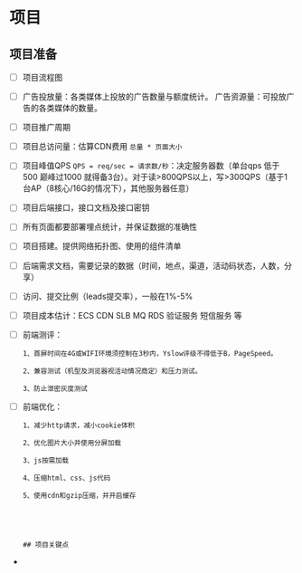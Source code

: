 # 项目

## 项目准备

- [ ] 项目流程图

- [ ] 广告投放量：各类媒体上投放的广告数量与额度统计。
      广告资源量：可投放广告的各类媒体的数量。

- [ ] 项目推广周期

- [ ] 项目总访问量：估算CDN费用 `总量 * 页面大小`

- [ ] 项目峰值QPS `QPS = req/sec = 请求数/秒`：决定服务器数（单台qps 低于500 巅峰过1000 就得备3台）。对于读>800QPS以上，写>300QPS（基于1台AP（8核心/16G的情况下），其他服务器任意）

- [ ] 项目后端接口，接口文档及接口密钥

- [ ] 所有页面都要部署埋点统计，并保证数据的准确性

- [ ] 项目搭建。提供网络拓扑图、使用的组件清单

- [ ] 后端需求文档，需要记录的数据（时间，地点，渠道，活动码状态，人数，分享）

- [ ] 访问、提交比例（leads提交率），一般在1%-5%

- [ ] 项目成本估计：ECS CDN SLB MQ RDS 验证服务 短信服务 等

- [ ] 前端测评：

      1、首屏时间在4G或WIFI环境须控制在3秒内，Yslow评级不得低于B，PageSpeed。

      2、兼容测试（机型及浏览器视活动情况商定）和压力测试。

      3、防止泄密灰度测试

- [ ] 前端优化：

      1、减少http请求，减小cookie体积

      2、优化图片大小并使用分屏加载

      3、js按需加载

      4、压缩html、css、js代码

      5、使用cdn和gzip压缩，并开启缓存

      ​

      ​

      ## 项目关键点

- ​

